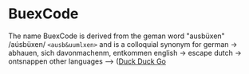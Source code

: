 # BuexCode

The name BuexCode is derived from the geman word "ausbüxen" /aúsbüxen/ `<ausb&uumlxen>`  and is a colloquial synonym for
german -> abhauen, sich davonmachenm, entkommen
english -> escape
dutch -> ontsnappen
other languages --> ([Duck Duck Go](https://duckduckgo.com)
